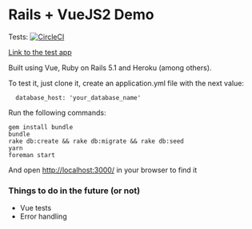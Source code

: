 # Rails + VueJS2 Demo
Tests: [![CircleCI](https://circleci.com/gh/mcamara/rails_and_vuejs_demo.svg?style=svg)](https://circleci.com/gh/mcamara/rails_and_vuejs_demo)

[Link to the test app](https://rails-and-vuejs-demo.herokuapp.com)

Built using Vue, Ruby on Rails 5.1 and Heroku (among others).

To test it, just clone it, create an application.yml file with the next value:
```
  database_host: 'your_database_name'
```

Run the following commands:

```
gem install bundle
bundle
rake db:create && rake db:migrate && rake db:seed
yarn
foreman start
```

And open [http://localhost:3000/](http://localhost:3000/) in your browser to find it


### Things to do in the future (or not)
- Vue tests
- Error handling
